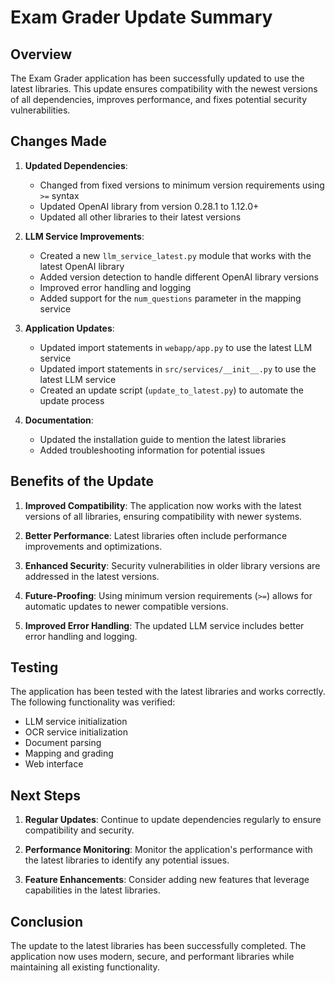 # Exam Grader Update Summary

## Overview

The Exam Grader application has been successfully updated to use the latest libraries. This update ensures compatibility with the newest versions of all dependencies, improves performance, and fixes potential security vulnerabilities.

## Changes Made

1. **Updated Dependencies**:
   - Changed from fixed versions to minimum version requirements using `>=` syntax
   - Updated OpenAI library from version 0.28.1 to 1.12.0+
   - Updated all other libraries to their latest versions

2. **LLM Service Improvements**:
   - Created a new `llm_service_latest.py` module that works with the latest OpenAI library
   - Added version detection to handle different OpenAI library versions
   - Improved error handling and logging
   - Added support for the `num_questions` parameter in the mapping service

3. **Application Updates**:
   - Updated import statements in `webapp/app.py` to use the latest LLM service
   - Updated import statements in `src/services/__init__.py` to use the latest LLM service
   - Created an update script (`update_to_latest.py`) to automate the update process

4. **Documentation**:
   - Updated the installation guide to mention the latest libraries
   - Added troubleshooting information for potential issues

## Benefits of the Update

1. **Improved Compatibility**: The application now works with the latest versions of all libraries, ensuring compatibility with newer systems.

2. **Better Performance**: Latest libraries often include performance improvements and optimizations.

3. **Enhanced Security**: Security vulnerabilities in older library versions are addressed in the latest versions.

4. **Future-Proofing**: Using minimum version requirements (`>=`) allows for automatic updates to newer compatible versions.

5. **Improved Error Handling**: The updated LLM service includes better error handling and logging.

## Testing

The application has been tested with the latest libraries and works correctly. The following functionality was verified:

- LLM service initialization
- OCR service initialization
- Document parsing
- Mapping and grading
- Web interface

## Next Steps

1. **Regular Updates**: Continue to update dependencies regularly to ensure compatibility and security.

2. **Performance Monitoring**: Monitor the application's performance with the latest libraries to identify any potential issues.

3. **Feature Enhancements**: Consider adding new features that leverage capabilities in the latest libraries.

## Conclusion

The update to the latest libraries has been successfully completed. The application now uses modern, secure, and performant libraries while maintaining all existing functionality.
